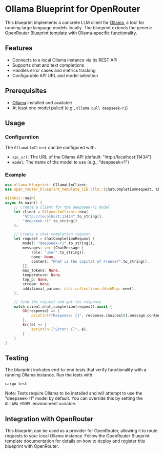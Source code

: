 # Ollama Blueprint for OpenRouter

This blueprint implements a concrete LLM client for [Ollama](https://ollama.ai/), a tool for running large language models locally. The blueprint extends the generic OpenRouter Blueprint template with Ollama-specific functionality.

## Features

- Connects to a local Ollama instance via its REST API
- Supports chat and text completions
- Handles error cases and metrics tracking
- Configurable API URL and model selection

## Prerequisites

- [Ollama](https://ollama.ai/) installed and available
- At least one model pulled (e.g., `ollama pull deepseek-r1`)

## Usage

### Configuration

The `OllamaLlmClient` can be configured with:

- `api_url`: The URL of the Ollama API (default: "http://localhost:11434")
- `model`: The name of the model to use (e.g., "deepseek-r1")

### Example

```rust
use ollama_blueprint::OllamaLlmClient;
use open_router_blueprint_template_lib::llm::{ChatCompletionRequest, ChatMessage, LlmClient};

#[tokio::main]
async fn main() {
    // Create a client for the deepseek-r1 model
    let client = OllamaLlmClient::new(
        "http://localhost:11434".to_string(),
        "deepseek-r1".to_string()
    );

    // Create a chat completion request
    let request = ChatCompletionRequest {
        model: "deepseek-r1".to_string(),
        messages: vec![ChatMessage {
            role: "user".to_string(),
            name: None,
            content: "What is the capital of France?".to_string(),
        }],
        max_tokens: None,
        temperature: None,
        top_p: None,
        stream: None,
        additional_params: std::collections::HashMap::new(),
    };

    // Send the request and get the response
    match client.chat_completion(request).await {
        Ok(response) => {
            println!("Response: {}", response.choices[0].message.content);
        },
        Err(e) => {
            eprintln!("Error: {}", e);
        }
    }
}
```

## Testing

The blueprint includes end-to-end tests that verify functionality with a running Ollama instance. Run the tests with:

```bash
cargo test
```

Note: Tests require Ollama to be installed and will attempt to use the "deepseek-r1" model by default. You can override this by setting the `OLLAMA_MODEL` environment variable.

## Integration with OpenRouter

This blueprint can be used as a provider for OpenRouter, allowing it to route requests to your local Ollama instance. Follow the OpenRouter Blueprint template documentation for details on how to deploy and register this blueprint with OpenRouter.
